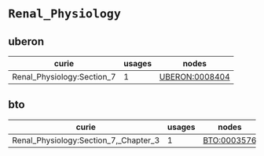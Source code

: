 # `Renal_Physiology`

## uberon

| curie                      |   usages | nodes                                                   |
|----------------------------|----------|---------------------------------------------------------|
| Renal_Physiology:Section_7 |        1 | [UBERON:0008404](https://bioregistry.io/UBERON:0008404) |

## bto

| curie                                 |   usages | nodes                                             |
|---------------------------------------|----------|---------------------------------------------------|
| Renal_Physiology:Section_7,_Chapter_3 |        1 | [BTO:0003576](https://bioregistry.io/BTO:0003576) |

